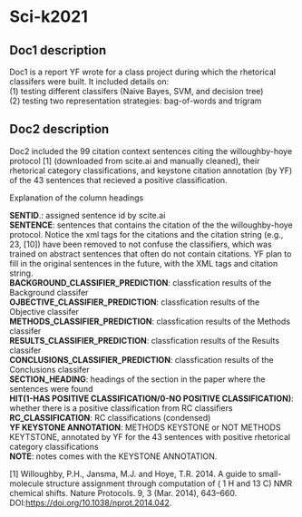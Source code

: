 # Sci-k2021

## Doc1 description
Doc1 is a report YF wrote for a class project during which the rhetorical classifers were built. It included details on:  
(1) testing different classifers (Naive Bayes, SVM, and decision tree)   
(2) testing two representation strategies: bag-of-words and trigram  

## Doc2 description
Doc2 included the 99 citation context sentences citing the willoughby-hoye protocol [1] (downloaded from scite.ai and manually cleaned), their rhetorical category classifications, and keystone citation annotation (by YF) of the 43 sentences that recieved a positive classification.  

Explanation of the column headings  
  
**SENTID**.: assigned sentence id by scite.ai  
**SENTENCE**: sentences that contains the citation of the the willoughby-hoye protocol. Notice the xml tags for the citations and the citation string (e.g., 23, [10]) have been removed to not confuse the classifiers, which was trained on abstract sentences that often do not contain citations. YF plan to fill in the original sentences in the future, with the XML tags and citation string.  
**BACKGROUND_CLASSIFIER_PREDICTION**: classfication results of the Background classifer  
**OJBECTIVE_CLASSIFIER_PREDICTION**: classfication results of the Objective classifer  
**METHODS_CLASSIFIER_PREDICTION**: classfication results of the Methods classifer  
**RESULTS_CLASSIFIER_PREDICTION**: classfication results of the Results classifer  
**CONCLUSIONS_CLASSIFIER_PREDICTION**: classfication results of the Conclusions classifer  
**SECTION_HEADING**: headings of the section in the paper where the sentences were found  
**HIT(1-HAS POSITIVE CLASSIFICATION/0-NO POSITIVE CLASSIFICATION)**: whether there is a positive classification from RC classifiers  
**RC_CLASSIFICATION**: RC classifications (condensed)  
**YF KEYSTONE ANNOTATION**: METHODS KEYSTONE or NOT METHODS KEYTSTONE, annotated by YF for the 43 sentences with positive rhetorical category classifications  
**NOTE**: notes comes with the KEYSTONE ANNOTATION.  

[1] Willoughby, P.H., Jansma, M.J. and Hoye, T.R. 2014. A guide to small-molecule structure assignment through computation of ( 1 H and 13 C) NMR chemical shifts. Nature Protocols. 9, 3 (Mar. 2014), 643–660. DOI:https://doi.org/10.1038/nprot.2014.042.
